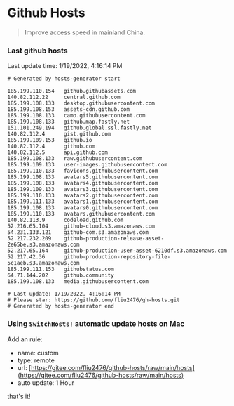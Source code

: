 # Github Hosts

> Improve access speed in mainland China.

### Last github hosts

Last update time: 1/19/2022, 4:16:14 PM

```base
# Generated by hosts-generator start 

185.199.110.154   github.githubassets.com
140.82.112.22     central.github.com
185.199.108.133   desktop.githubusercontent.com
185.199.108.153   assets-cdn.github.com
185.199.108.133   camo.githubusercontent.com
185.199.108.133   github.map.fastly.net
151.101.249.194   github.global.ssl.fastly.net
140.82.112.4      gist.github.com
185.199.109.153   github.io
140.82.112.4      github.com
140.82.112.5      api.github.com
185.199.108.133   raw.githubusercontent.com
185.199.109.133   user-images.githubusercontent.com
185.199.110.133   favicons.githubusercontent.com
185.199.108.133   avatars5.githubusercontent.com
185.199.108.133   avatars4.githubusercontent.com
185.199.109.133   avatars3.githubusercontent.com
185.199.110.133   avatars2.githubusercontent.com
185.199.111.133   avatars1.githubusercontent.com
185.199.108.133   avatars0.githubusercontent.com
185.199.110.133   avatars.githubusercontent.com
140.82.113.9      codeload.github.com
52.216.65.104     github-cloud.s3.amazonaws.com
54.231.133.121    github-com.s3.amazonaws.com
52.217.232.209    github-production-release-asset-2e65be.s3.amazonaws.com
52.217.65.164     github-production-user-asset-6210df.s3.amazonaws.com
52.217.42.36      github-production-repository-file-5c1aeb.s3.amazonaws.com
185.199.111.153   githubstatus.com
64.71.144.202     github.community
185.199.108.133   media.githubusercontent.com

# Last update: 1/19/2022, 4:16:14 PM
# Please star: https://github.com/fliu2476/gh-hosts.git
# Generated by hosts-generator end
```

### Using `SwitchHosts!` automatic update hosts on Mac
Add an rule:
- name: custom
- type: remote
- url: [https://gitee.com/fliu2476/github-hosts/raw/main/hosts](https://gitee.com/fliu2476/github-hosts/raw/main/hosts)
- auto update: 1 Hour

that's it!


